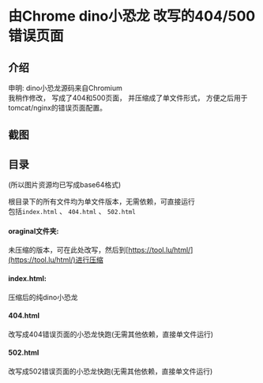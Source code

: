 # 由Chrome dino小恐龙 改写的404/500 错误页面

## 介绍
申明: dino小恐龙源码来自Chromium
<br>
我稍作修改，
写成了404和500页面，
并压缩成了单文件形式，
方便之后用于tomcat/nginx的错误页面配置。


## 截图



## 目录
(所以图片资源均已写成base64格式)<br>


根目录下的所有文件均为单文件版本，无需依赖，可直接运行<br>
包括`index.html` 、 `404.html` 、 `502.html`

#### oraginal文件夹:
未压缩的版本，可在此处改写，然后到[https://tool.lu/html/](https://tool.lu/html/)进行压缩


#### index.html:
压缩后的纯dino小恐龙

#### 404.html
改写成404错误页面的小恐龙快跑(无需其他依赖，直接单文件运行)

#### 502.html
改写成502错误页面的小恐龙快跑(无需其他依赖，直接单文件运行)